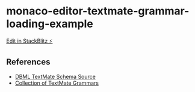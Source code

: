 # monaco-editor-textmate-grammar-loading-example

[Edit in StackBlitz ⚡️](https://stackblitz.com/~/github.com/relliv/monaco-editor-textmate-grammar-loading-example)

## References

- [DBML TextMate Schema Source](https://github.com/duynvu/DBML-Highlighter)
- [Collection of TextMate Grammars](https://github.com/shikijs/textmate-grammars-themes)